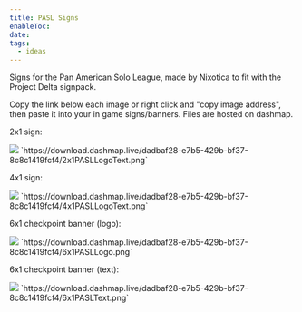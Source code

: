 ```yaml
---
title: PASL Signs
enableToc: 
date: 
tags:
  - ideas
---
```

Signs for the Pan American Solo League, made by Nixotica to fit with the Project Delta signpack.

Copy the link below each image or right click and "copy image address", then paste it into your in game signs/banners. Files are hosted on dashmap.

2x1 sign:

<img src="https://download.dashmap.live/dadbaf28-e7b5-429b-bf37-8c8c1419fcf4/2x1PASLLogoText.png">
`https://download.dashmap.live/dadbaf28-e7b5-429b-bf37-8c8c1419fcf4/2x1PASLLogoText.png`

4x1 sign:

<img src="https://download.dashmap.live/dadbaf28-e7b5-429b-bf37-8c8c1419fcf4/4x1PASLLogoText.png">
`https://download.dashmap.live/dadbaf28-e7b5-429b-bf37-8c8c1419fcf4/4x1PASLLogoText.png`

6x1 checkpoint banner (logo):

<img src="https://download.dashmap.live/dadbaf28-e7b5-429b-bf37-8c8c1419fcf4/6x1PASLLogo.png">
`https://download.dashmap.live/dadbaf28-e7b5-429b-bf37-8c8c1419fcf4/6x1PASLLogo.png`

6x1 checkpoint banner (text):

<img src="https://download.dashmap.live/dadbaf28-e7b5-429b-bf37-8c8c1419fcf4/6x1PASLText.png">
`https://download.dashmap.live/dadbaf28-e7b5-429b-bf37-8c8c1419fcf4/6x1PASLText.png`